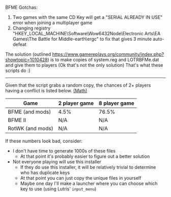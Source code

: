BFME Gotchas:
   1. Two games with the same CD Key will get a "SERIAL ALREADY IN USE" error when joining a multiplayer game
   2. Changing registry "HKEY_LOCAL_MACHINE\Software\Wow6432Node\Electronic Arts\EA Games\The Battle for Middle-earth\ergc" to fix that gives 3 minute auto-defeat

The solution (outlined https://www.gamereplays.org/community/index.php?showtopic=1010428) is to make copies of system.reg and LOTRBFMe.dat and give them to players (Ok that's not the only solution) That's what these scripts do :)

*****

Given that the script grabs a random copy, the chances of 2+ players having a conflict is listed below. [(Math)](https://www.desmos.com/calculator/j1eo34cgon)

|             Game | 2 player game | 8 player game |
| ---------------- | ------------- | ------------- |
| BFME (and mods)  |          4.5% |         76.5% |
| BFME II          |           N/A |           N/A |
| RotWK (and mods) |           N/A |           N/A |

If these numbers look bad, consider:
* I don't have time to generate 1000s of these files
  * At that point it's probably easier to figure out a better solution
* Not everyone playing will use this installer
  * If they do use this installer, it will be relatively trivial to determine who has duplicate keys
  * At that point you can just copy the unique files in yourself
  * Maybe one day I'll make a launcher where you can choose which key to use (using Lutris' `input_menu`)
